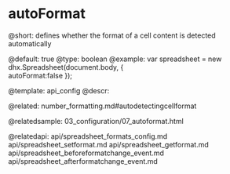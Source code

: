 autoFormat
==============

@short: defines whether the format of a cell content is detected automatically 
	
@default: true
@type: boolean
@example:
var spreadsheet = new dhx.Spreadsheet(document.body, {          
    autoFormat:false
});


@template:	api_config
@descr:

@related:
number_formatting.md#autodetectingcellformat

@relatedsample:
03_configuration/07_autoformat.html

@relatedapi:
api/spreadsheet_formats_config.md
api/spreadsheet_setformat.md
api/spreadsheet_getformat.md
api/spreadsheet_beforeformatchange_event.md
api/spreadsheet_afterformatchange_event.md

